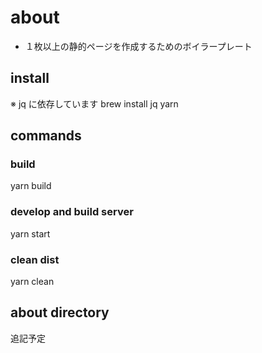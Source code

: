 # about

- １枚以上の静的ページを作成するためのボイラープレート


## install

  ※ jq に依存しています
  brew install jq
  yarn


## commands

### build

  yarn build

### develop and build server

  yarn start


### clean dist

  yarn clean


## about directory

  追記予定
